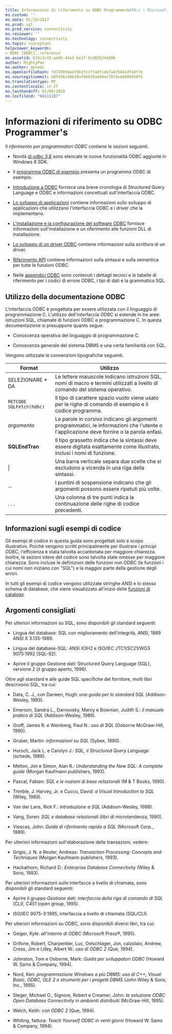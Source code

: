 ```yaml
---
title: Informazioni di riferimento su ODBC Programmer&#39;s | Microsoft Docs
ms.custom: ''
ms.date: 01/19/2017
ms.prod: sql
ms.prod_service: connectivity
ms.reviewer: ''
ms.technology: connectivity
ms.topic: conceptual
helpviewer_keywords:
- ODBC [ODBC], reference
ms.assetid: b33c3c43-ae66-44a3-be17-9cd82624dd96
author: MightyPen
ms.author: genemi
ms.openlocfilehash: fd729956ee7bb1fccf7a8fceb7a435042df4df7e
ms.sourcegitcommit: b87d36c46b39af8b929ad94ec707dee8800950f5
ms.translationtype: MT
ms.contentlocale: it-IT
ms.lasthandoff: 02/08/2020
ms.locfileid: "68111187"
---
```

# <a name="odbc-programmer39s-reference"></a>Informazioni di riferimento su ODBC Programmer&#39;s
Il *riferimento per programmatori ODBC* contiene le sezioni seguenti.  
  
-   Novità [di odbc 3,8](../../odbc/reference/what-s-new-in-odbc-3-8.md) sono elencate le nuove funzionalità ODBC aggiunte in Windows 8 SDK.  
  
-   Il [programma ODBC di esempio](../../odbc/reference/sample-odbc-program.md) presenta un programma ODBC di esempio.  
  
-   [Introduzione a ODBC](../../odbc/reference/introduction-to-odbc.md) fornisce una breve cronologia di Structured Query Language e ODBC e informazioni concettuali sull'interfaccia ODBC.  
  
-   [Lo sviluppo di applicazioni](../../odbc/reference/develop-app/developing-applications.md) contiene informazioni sullo sviluppo di applicazioni che utilizzano l'interfaccia ODBC e i driver che la implementano.  
  
-   [L'installazione e la configurazione del software ODBC](../../odbc/reference/install/installing-and-configuring-the-odbc-software.md) fornisce informazioni sull'installazione e un riferimento alle funzioni DLL di installazione.  
  
-   [Lo sviluppo di un driver ODBC](../../odbc/reference/develop-driver/developing-an-odbc-driver.md) contiene informazioni sulla scrittura di un driver.  
  
-   [Riferimento API](../../odbc/reference/syntax/odbc-reference.md) contiene informazioni sulla sintassi e sulla semantica per tutte le funzioni ODBC.  
  
-   Nelle [appendici ODBC](../../odbc/reference/appendixes/odbc-appendixes.md) sono contenuti i dettagli tecnici e le tabelle di riferimento per i codici di errore ODBC, i tipi di dati e la grammatica SQL.  
  
## <a name="working-with-the-odbc-documentation"></a>Utilizzo della documentazione ODBC  
 L'interfaccia ODBC è progettata per essere utilizzata con il linguaggio di programmazione C. L'utilizzo dell'interfaccia ODBC si estende in tre aree: istruzioni SQL, chiamate di funzioni ODBC e programmazione C. In questa documentazione si presuppone quanto segue:  
  
-   Conoscenza operativa del linguaggio di programmazione C.  
  
-   Conoscenza generale del sistema DBMS e una certa familiarità con SQL.  
  
 Vengono utilizzate le convenzioni tipografiche seguenti.  
  
|Format|Utilizzo|  
|------------|--------------|  
|SELEZIONARE * DA|Le lettere maiuscole indicano istruzioni SQL, nomi di macro e termini utilizzati a livello di comando del sistema operativo.|  
|`RETCODE SQLFetch(hdbc)`|Il tipo di carattere spazio vuoto viene usato per le righe di comando di esempio e il codice programma.|  
|*argomento*|Le parole in corsivo indicano gli argomenti programmatici, le informazioni che l'utente o l'applicazione deve fornire o la parola enfasi.|  
|**SQLEndTran**|Il tipo grassetto indica che la sintassi deve essere digitata esattamente come illustrato, inclusi i nomi di funzione.|  
|&#124;|Una barra verticale separa due scelte che si escludono a vicenda in una riga della sintassi.|  
|...|I puntini di sospensione indicano che gli argomenti possono essere ripetuti più volte.|  
|. . .|Una colonna di tre punti indica la continuazione delle righe di codice precedenti.|  
  
## <a name="about-the-code-examples"></a>Informazioni sugli esempi di codice  
 Gli esempi di codice in questa guida sono progettati solo a scopo illustrativo. Poiché vengono scritti principalmente per illustrare i principi ODBC, l'efficienza è stata talvolta accantonata per maggiore chiarezza. Inoltre, le sezioni intere del codice sono talvolta state omesse per maggiore chiarezza. Sono incluse le definizioni delle funzioni non ODBC (le funzioni i cui nomi non iniziano con "SQL") e la maggior parte della gestione degli errori.  
  
 In tutti gli esempi di codice vengono utilizzate stringhe ANSI e lo stesso schema di database, che viene visualizzato all'inizio delle [funzioni di catalogo](../../odbc/reference/develop-app/catalog-functions.md).  
  
## <a name="recommended-reading"></a>Argomenti consigliati  
 Per ulteriori informazioni su SQL, sono disponibili gli standard seguenti:  
  
-   Lingua del database: SQL con miglioramento dell'integrità, ANSI, 1989 ANSI X 3.135-1989.  
  
-   Lingua del database-SQL: ANSI X3H2 e ISO/IEC JTC1/SC21/WG3 9075:1992 (SQL-92).  
  
-   Aprire il gruppo Gestione dati: Structured Query Language (SQL), versione 2 (il gruppo aperto, 1996).  
  
 Oltre agli standard e alle guide SQL specifiche del fornitore, molti libri descrivono SQL, tra cui:  
  
-   Data, C. J., con Darwen, Hugh: *una guida per lo standard SQL* (Addison-Wesley, 1993).  
  
-   Emerson, Sandra L., Darnovsky, Marcy e Bowman, Judith S.: *il manuale pratico di SQL* (Addison-Wesley, 1989).  
  
-   Groff, James R. e Weinberg, Paul N.: *uso di SQL* (Osborne McGraw-Hill, 1990).  
  
-   Gruber, Martin: *informazioni su SQL* (Sybex, 1990).  
  
-   Hursch, Jack L. e Carolyn J.: *SQL, il Structured Query Language* (schede, 1988).  
  
-   Melton, Jim e Simon, Alan R.: *Understanding the New SQL: A complete guide* (Morgan Kaufmann publishers, 1993).  
  
-   Pascal, Fabian: *SQL e le nozioni di base relazionali* (M & T Books, 1990).  
  
-   Trimble, J. Harvey, Jr. e Cuccu, David: *a Visual Introduction to SQL* (Wiley, 1989).  
  
-   Van der Lans, Rick F.: *Introduzione a SQL* (Addison-Wesley, 1988).  
  
-   Vang, Soren: *SQL e database relazionali* (libri di microtendenza, 1990).  
  
-   Viescas, John: *Guida di riferimento rapido a SQL* (Microsoft Corp., 1989).  
  
 Per ulteriori informazioni sull'elaborazione delle transazioni, vedere:  
  
-   Grigio, J. N. e Reuter, Andreas: *Transaction Processing: Concepts and Techniques* (Morgan Kaufmann publishers, 1993).  
  
-   Hackathorn, Richard D.: *Enterprise Database Connectivity* (Wiley & Sons, 1993).  
  
 Per ulteriori informazioni sulle interfacce a livello di chiamata, sono disponibili gli standard seguenti:  
  
-   Aprire il gruppo *Gestione dati: interfaccia della riga di comando di SQL (CLI), C451* (open group, 1995).  
  
-   ISO/IEC 9075-3:1995, interfaccia a livello di chiamata (SQL/CLI).  
  
 Per ulteriori informazioni su ODBC, sono disponibili diversi libri, tra cui:  
  
-   Geiger, Kyle: *all'interno di ODBC* (Microsoft Press®, 1995).  
  
-   Grifone, Robert, Charpentier, Luc, Oelschlager, Jon, calzolaio, Andrew, Cross, Jim e Lilley, Albert W.: *uso di ODBC 2* (Que, 1994).  
  
-   Johnston, Tom e Osborne, Mark: *Guida per sviluppatori ODBC* (Howard W. Sams & Company, 1994).  
  
-   Nord, Ken: *programmazione Windows a più DBMS: uso di C++, Visual Basic, ODBC, OLE 2 e strumenti per i progetti DBMS* (John Wiley & Sons, Inc., 1995).  
  
-   Steger, Michael O., Signore, Robert e Creamer, John: *la soluzione ODBC Open Database Connectivity in ambienti distribuiti* (McGraw-Hill, 1995).  
  
-   Welch, Keith: *con ODBC 2* (Que, 1994).  
  
-   Whiting, fattura: *Teach Yourself ODBC in venti giorni* (Howard W. Sams & Company, 1994).
